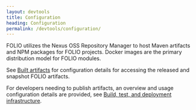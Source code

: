 ```yaml
---
layout: devtools
title: Configuration
heading: Configuration
permalink: /devtools/configuration/
---
```


FOLIO utilizes the Nexus OSS Repository Manager to host Maven artifacts and NPM packages for FOLIO projects.
Docker images are the primary distribution model for FOLIO modules.

See [Built artifacts](/download/overview/) for configuration details for accessing the released and snapshot FOLIO artifacts.

For developers needing to publish artifacts, an overview and usage configuration details are provided, see
[Build, test, and deployment infrastructure](/devguides/automation).

